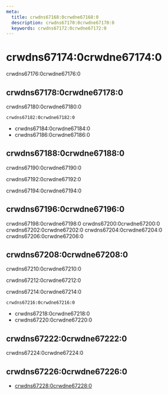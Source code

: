 ```yaml
---
meta:
  title: crwdns67168:0crwdne67168:0
  description: crwdns67170:0crwdne67170:0
  keywords: crwdns67172:0crwdne67172:0
---
```


# crwdns67174:0crwdne67174:0
crwdns67176:0crwdne67176:0

<entry-ad />

## crwdns67178:0crwdne67178:0
crwdns67180:0crwdne67180:0

`crwdns67182:0crwdne67182:0`
- crwdns67184:0crwdne67184:0
- crwdns67186:0crwdne67186:0


## crwdns67188:0crwdne67188:0
crwdns67190:0crwdne67190:0

  crwdns67192:0crwdne67192:0

  crwdns67194:0crwdne67194:0

## crwdns67196:0crwdne67196:0
crwdns67198:0crwdne67198:0
<alert type="success">crwdns67200:0crwdne67200:0</alert>
<alert type="info">crwdns67202:0crwdne67202:0</alert>
<alert type="warning">crwdns67204:0crwdne67204:0</alert>
<alert type="error">crwdns67206:0crwdne67206:0</alert>

## crwdns67208:0crwdne67208:0
crwdns67210:0crwdne67210:0

  crwdns67212:0crwdne67212:0

  crwdns67214:0crwdne67214:0

  `crwdns67216:0crwdne67216:0`
  - crwdns67218:0crwdne67218:0
  - crwdns67220:0crwdne67220:0

## crwdns67222:0crwdne67222:0
crwdns67224:0crwdne67224:0

## crwdns67226:0crwdne67226:0
  - [crwdns67228:0crwdne67228:0]()

<doc-footer />
